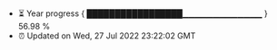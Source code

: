 - ⏳ Year progress { █████████████████▁▁▁▁▁▁▁▁▁▁▁▁▁ } 56.98 %
- ⏰ Updated on Wed, 27 Jul 2022 23:22:02 GMT

